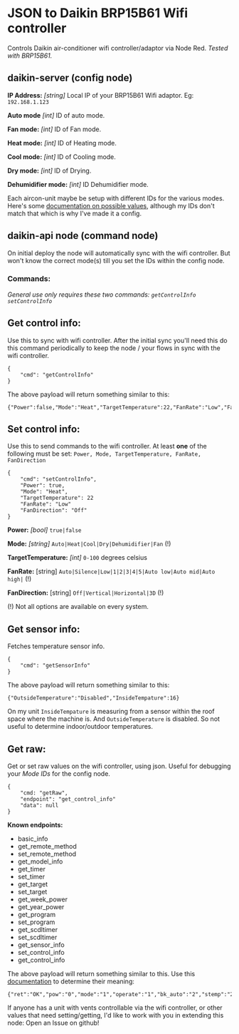 # JSON to Daikin BRP15B61 Wifi controller

Controls Daikin air-conditioner wifi controller/adaptor via Node Red. *Tested with BRP15B61.*

## daikin-server (config node)

**IP Address:** *[string]* Local IP of your BRP15B61 Wifi adaptor. Eg: `192.168.1.123`

**Auto mode** *[int]* ID of auto mode.

**Fan mode:** *[int]* ID of Fan mode.

**Heat mode:** *[int]* ID of Heating mode.

**Cool mode:** *[int]* ID of Cooling mode.

**Dry mode:** *[int]* ID of Drying.

**Dehumidifier mode:** *[int]* ID Dehumidifier mode.


Each aircon-unit maybe be setup with different IDs for the various modes. Here's some [documentation on possible values](https://github.com/ael-code/daikin-control), although my IDs don't match that which is why I've made it a config.

## daikin-api node (command node)

On initial deploy the node will automatically sync with the wifi controller. But won't know the correct mode(s) till you set the IDs within the config node.

### Commands:

*General use only requires these two commands: `getControlInfo`  `setControlInfo`*

## Get control info:
Use this to sync with wifi controller. After the initial sync you'll need this do this command periodically to keep the node / your flows in sync with the wifi controller.
```
{
	"cmd": "getControlInfo"
}
```
The above payload will return something similar to this:
```
{"Power":false,"Mode":"Heat","TargetTemperature":22,"FanRate":"Low","FanDirection":"Disabled"}
```

## Set control info:
Use this to send commands to the wifi controller. At least **one** of the following must be set: `Power, Mode, TargetTemperature, FanRate, FanDirection`
```
{
	"cmd": "setControlInfo",
	"Power": true,
	"Mode": "Heat",
	"TargetTemperature": 22
	"FanRate": "Low"
	"FanDirection": "Off"
}
```
**Power:** *[bool]* `true|false`

**Mode:** *[string]* `Auto|Heat|Cool|Dry|Dehumidifier|Fan` (!)

**TargetTemperature:** *[int]* `0-100` degrees celsius

**FanRate:** [string] `Auto|Silence|Low|1|2|3|4|5|Auto low|Auto mid|Auto high|` (!)

**FanDirection:** [string] `Off|Vertical|Horizontal|3D` (!)

(!) Not all options are available on every system.

## Get sensor info:
Fetches temperature sensor info.
```
{
	"cmd": "getSensorInfo"
}
```
The above payload will return something similar to this:
```
{"OutsideTemperature":"Disabled","InsideTempature":16}
```
On my unit `InsideTempature` is measuring from a sensor within the roof space where the machine is. And  `OutsideTemperature` is disabled. So not useful to determine indoor/outdoor temperatures.

## Get raw:
Get or set raw values on the wifi controller, using json. Useful for debugging your *Mode IDs* for the config node.
```
{
	"cmd: "getRaw",
	"endpoint": "get_control_info"
	"data": null
}
```
**Known endpoints:**

 - basic_info
 - get_remote_method
 - set_remote_method
 - get_model_info
 - get_timer
 - set_timer
 -  get_target
 - set_target
 -  get_week_power
 -  get_year_power
 -  get_program
 -  set_program
 - get_scdltimer
 -  set_scdltimer
 -  get_sensor_info
 - set_control_info
 -  get_control_info

The above payload will return something similar to this. Use this [documentation](https://github.com/ael-code/daikin-control) to determine their meaning:
```
{"ret":"OK","pow":"0","mode":"1","operate":"1","bk_auto":"2","stemp":"22","dt1":"22","dt2":"22","f_rate":"1","dfr1":"1","dfr2":"1","f_airside":"0","airside1":"0","airside2":"0","f_auto":"0","auto1":"0","auto2":"0","f_dir":"0","dfd1":"0","dfd2":"0","filter_sign_info":"0","cent":"0","en_cent":"0","remo":"2"}
```

If anyone has a unit with vents controllable via the wifi controller, or other values that need setting/getting, I'd like to work with you in extending this node: Open an Issue on github!
